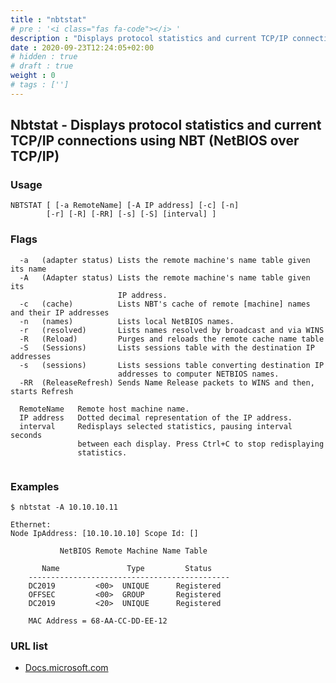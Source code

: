 ```yaml
---
title : "nbtstat"
# pre : '<i class="fas fa-code"></i> '
description : "Displays protocol statistics and current TCP/IP connections using NBT (NetBIOS over TCP/IP)."
date : 2020-09-23T12:24:05+02:00
# hidden : true
# draft : true
weight : 0
# tags : ['']
---
```


## Nbtstat - Displays protocol statistics and current TCP/IP connections using NBT (NetBIOS over TCP/IP)

### Usage

```plain
NBTSTAT [ [-a RemoteName] [-A IP address] [-c] [-n]
        [-r] [-R] [-RR] [-s] [-S] [interval] ]
```

### Flags

```plain
  -a   (adapter status) Lists the remote machine's name table given its name
  -A   (Adapter status) Lists the remote machine's name table given its
                        IP address.
  -c   (cache)          Lists NBT's cache of remote [machine] names and their IP addresses
  -n   (names)          Lists local NetBIOS names.
  -r   (resolved)       Lists names resolved by broadcast and via WINS
  -R   (Reload)         Purges and reloads the remote cache name table
  -S   (Sessions)       Lists sessions table with the destination IP addresses
  -s   (sessions)       Lists sessions table converting destination IP
                        addresses to computer NETBIOS names.
  -RR  (ReleaseRefresh) Sends Name Release packets to WINS and then, starts Refresh

  RemoteName   Remote host machine name.
  IP address   Dotted decimal representation of the IP address.
  interval     Redisplays selected statistics, pausing interval seconds
               between each display. Press Ctrl+C to stop redisplaying
               statistics.


```

### Examples

```plain
$ nbtstat -A 10.10.10.11

Ethernet:
Node IpAddress: [10.10.10.10] Scope Id: []

           NetBIOS Remote Machine Name Table

       Name               Type         Status
    ---------------------------------------------
    DC2019         <00>  UNIQUE      Registered
    OFFSEC         <00>  GROUP       Registered
    DC2019         <20>  UNIQUE      Registered

    MAC Address = 68-AA-CC-DD-EE-12
```

### URL list

* [Docs.microsoft.com](https://docs.microsoft.com/en-us/windows-server/administration/windows-commands/nbtstat)

